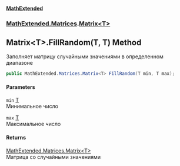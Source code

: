 #### [MathExtended](index.md 'index')
### [MathExtended.Matrices](MathExtended_Matrices.md 'MathExtended.Matrices').[Matrix&lt;T&gt;](MathExtended_Matrices_Matrix_T_.md 'MathExtended.Matrices.Matrix&lt;T&gt;')
## Matrix&lt;T&gt;.FillRandom(T, T) Method
Заполняет матрицу случайными значениями в определенном диапазоне  
```csharp
public MathExtended.Matrices.Matrix<T> FillRandom(T min, T max);
```
#### Parameters
<a name='MathExtended_Matrices_Matrix_T__FillRandom(T_T)_min'></a>
`min` [T](MathExtended_Matrices_Matrix_T_.md#MathExtended_Matrices_Matrix_T__T 'MathExtended.Matrices.Matrix&lt;T&gt;.T')  
Минимальное число
  
<a name='MathExtended_Matrices_Matrix_T__FillRandom(T_T)_max'></a>
`max` [T](MathExtended_Matrices_Matrix_T_.md#MathExtended_Matrices_Matrix_T__T 'MathExtended.Matrices.Matrix&lt;T&gt;.T')  
Максимальное число
  
#### Returns
[MathExtended.Matrices.Matrix&lt;](MathExtended_Matrices_Matrix_T_.md 'MathExtended.Matrices.Matrix&lt;T&gt;')[T](MathExtended_Matrices_Matrix_T_.md#MathExtended_Matrices_Matrix_T__T 'MathExtended.Matrices.Matrix&lt;T&gt;.T')[&gt;](MathExtended_Matrices_Matrix_T_.md 'MathExtended.Matrices.Matrix&lt;T&gt;')  
Матрица со случайными значениями
